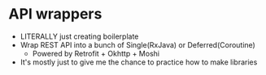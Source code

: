 # API wrappers

- LITERALLY just creating boilerplate
- Wrap REST API into a bunch of Single(RxJava) or Deferred(Coroutine)
  - Powered by Retrofit + Okhttp + Moshi
- It's mostly just to give me the chance to practice how to make libraries
